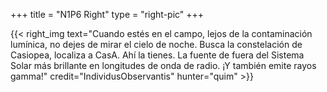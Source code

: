 +++
title = "N1P6 Right"
type = "right-pic"
+++

{{< right_img
    text="Cuando estés en el campo, lejos de la contaminación lumínica, no dejes de mirar el cielo de noche. Busca la constelación de Casiopea, localiza a CasA. Ahí la tienes. La fuente de fuera del Sistema Solar más brillante en longitudes de onda de radio. ¡Y también emite rayos gamma!"
    credit="IndividusObservantis"
    hunter="quim" >}}

